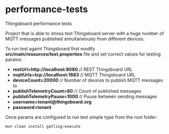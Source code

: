# performance-tests
Thingsboard performance tests

Project that is able to stress test Thingsboard server with a huge number of MQTT messages published simultaneously from different devices.

To run test againt Thingsboard first modify __src/main/resources/test.properties__ file and set correct values for testing params:
  * __restUrl=http://localhost:8080__    // REST Thingsboard URL
  * __mqttUrls=tcp://localhost:1883__    // MQTT Thingsboard URL 
  * __deviceCount=20000__                // Number of devices to publish MQTT messages to
  * __publishTelemetryCount=60__         // Count of published messages
  * __publishTelemetryPause=1000__       // Puuse between sending messages
  * __username=tenant@thingsboard.org__
  * __password=tenant__
  
  
Once params are configured to run test simple type from the root folder:
```bash
mvn clean install gatling:execute
```
